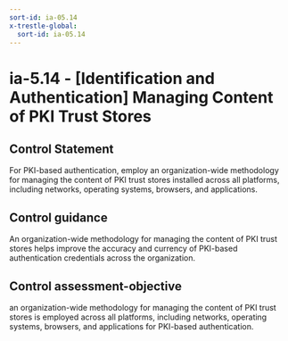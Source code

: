 ```yaml
---
sort-id: ia-05.14
x-trestle-global:
  sort-id: ia-05.14
---
```


# ia-5.14 - \[Identification and Authentication\] Managing Content of PKI Trust Stores

## Control Statement

For PKI-based authentication, employ an organization-wide methodology for managing the content of PKI trust stores installed across all platforms, including networks, operating systems, browsers, and applications.

## Control guidance

An organization-wide methodology for managing the content of PKI trust stores helps improve the accuracy and currency of PKI-based authentication credentials across the organization.

## Control assessment-objective

an organization-wide methodology for managing the content of PKI trust stores is employed across all platforms, including networks, operating systems, browsers, and applications for PKI-based authentication.
